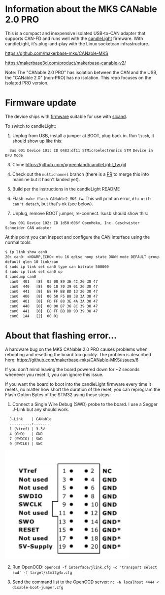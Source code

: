 # Information about the MKS CANable 2.0 PRO

This is a compact and inexpensive isolated USB-to-CAN
adapter that supports CAN-FD and runs well with the
[candleLight](https://github.com/candle-usb/candleLight_fw) firmware.
With candleLight, it's plug-and-play with the Linux socketcan
infrastructure.

<https://github.com/makerbase-mks/CANable-MKS>

<https://makerbase3d.com/product/makerbase-canable-v2/>

Note: The "CANable 2.0 PRO" has isolation between the CAN and the USB,
the "CANable 2.0" (non-PRO) has no isolation.  This repo focuses on the
isolated PRO version.


# Firmware update

The device ships with
[firmware](https://github.com/normaldotcom/canable2-fw) suitable for
use with [slcand](https://github.com/linux-can/can-utils/).

To switch to candleLight:

1. Unplug from USB, install a jumper at BOOT, plug back in.  Run `lsusb`,
it should show up like this:
```
  Bus 001 Device 101: ID 0483:df11 STMicroelectronics STM Device in DFU Mode
```

3. Clone <https://github.com/pgreenland/candleLight_fw.git>

4. Check out the `multichannel` branch (there is a
[PR](https://github.com/candle-usb/candleLight_fw/pull/176) to merge
this into mainline but it hasn't landed yet).

5. Build per the instructions in the candleLight README

6. Flash: `make flash-CANable2_MKS_fw`.  This will print an error,
`dfu-util: can't detach`, but that's ok (see below).

7. Unplug, remove BOOT jumper, re-connect.  lsusb should show this:
```
  Bus 001 Device 102: ID 1d50:606f OpenMoko, Inc. Geschwister Schneider CAN adapter
```

At this point you can inspect and configure the CAN interface using the normal tools:

```
$ ip link show can0
20: can0: <NOARP,ECHO> mtu 16 qdisc noop state DOWN mode DEFAULT group default qlen 10 link/can
$ sudo ip link set can0 type can bitrate 500000
$ sudo ip link set can0 up
$ candump can0
  can0  401   [8]  03 00 89 3E 4C 26 38 47
  can0  440   [8]  00 18 70 39 01 26 38 47
  can0  441   [8]  E8 FF BB BD 13 26 38 47
  can0  400   [8]  00 50 F5 B8 38 3A 38 47
  can0  401   [8]  FD FF 88 3E 4A 3A 38 47
  can0  440   [8]  00 00 B7 36 8C 39 38 47
  can0  441   [8]  E8 FF BB BD 9D 39 38 47
  can0  1A4   [2]  00 01
```



# About that flashing error...

A hardware bug on the MKS CANable 2.0 PRO causes problems when rebooting
and resetting the board too quickly.  The problem is described here:
<https://github.com/makerbase-mks/CANable-MKS/issues/6>

If you don't mind leaving the board powered down for ~2 seconds whenever
you reset it, you can ignore this issue.

If you want the board to boot into the candleLight firmware every time it
resets, no matter how short the duration of the reset, you can reprogram
the Flash Option Bytes of the STM32 using these steps:

1. Connect a Single Wire Debug (SWD) probe to the board.  I use a Segger
J-Link but any should work.
```
  J-Link    | CANable
  ----------+-------
  1 (Vtref) | 3.3V
  4 (GND)   | GND
  7 (SWDIO) | SWD
  9 (SWCLK) | SWC
```
![](/pics/j-link-connector.png)

2. Run OpenOCD: `openocd -f interface/jlink.cfg -c 'transport select swd' -f target/stm32g4x.cfg`

3. Send the command list to the OpenOCD server: `nc -N localhost 4444 < disable-boot-jumper.cfg`
